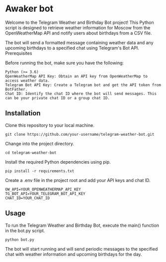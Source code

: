 # Awaker bot

Welcome to the Telegram Weather and Birthday Bot project! This Python script is designed to retrieve weather information for Moscow from the OpenWeatherMap API and notify users about birthdays from a CSV file.

The bot will send a formatted message containing weather data and any upcoming birthdays to a specified chat using Telegram's Bot API.
Prerequisites

Before running the bot, make sure you have the following:

    Python (>= 3.6)
    OpenWeatherMap API Key: Obtain an API key from OpenWeatherMap to access weather data.
    Telegram Bot API Key: Create a Telegram bot and get the API token from BotFather.
    Chat ID: Identify the chat ID where the bot will send messages. This can be your private chat ID or a group chat ID.

## Installation

Clone this repository to your local machine.

    git clone https://github.com/your-username/telegram-weather-bot.git
Change into the project directory.

    cd telegram-weather-bot

Install the required Python dependencies using pip.

    pip install -r requirements.txt

Create a .env file in the project root and add your API keys and chat ID.

    OW_API=YOUR_OPENWEATHERMAP_API_KEY
    TG_BOT_API=YOUR_TELEGRAM_BOT_API_KEY
    CHAT_ID=YOUR_CHAT_ID

## Usage

To run the Telegram Weather and Birthday Bot, execute the main() function in the bot.py script.

    python bot.py

The bot will start running and will send periodic messages to the specified chat with weather information and upcoming birthdays for the day.